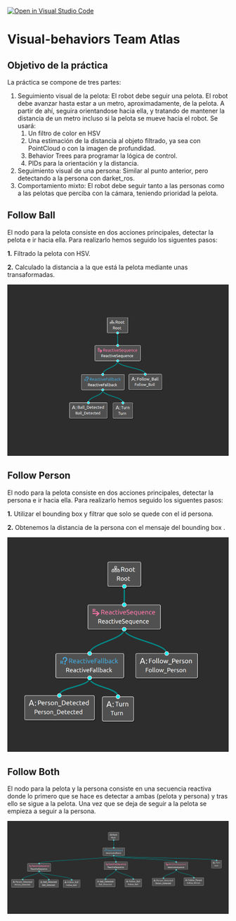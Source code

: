[![Open in Visual Studio Code](https://classroom.github.com/assets/open-in-vscode-f059dc9a6f8d3a56e377f745f24479a46679e63a5d9fe6f495e02850cd0d8118.svg)](https://classroom.github.com/online_ide?assignment_repo_id=7213008&assignment_repo_type=AssignmentRepo)
# Visual-behaviors Team Atlas


## Objetivo de la práctica

La práctica se compone de tres partes:

1. Seguimiento visual de la pelota: El robot debe seguir una pelota. El robot debe avanzar hasta estar a un metro, aproximadamente, de la pelota. A partir de ahí, seguira orientandose hacia ella, y tratando de mantener la distancia de un metro incluso si la pelota se mueve hacia el robot. Se usará:
   1.  Un filtro de color en HSV
   2.  Una estimación de la distancia al objeto filtrado, ya sea con PointCloud o con la imagen de profundidad.
   3.  Behavior Trees para programar la lógica de control.
   4.  PIDs para la orientación y la distancia.
2. Seguimiento visual de una persona: Similar al punto anterior, pero detectando a la persona con darket_ros.
3. Comportamiento mixto: El robot debe seguir tanto a las personas como a las pelotas que perciba con la cámara, teniendo prioridad la pelota.


## Follow Ball

 El nodo para la pelota consiste en dos acciones principales, detectar la pelota e ir hacia ella.
 Para realizarlo hemos seguido los siguentes pasos:
 
 **1.** Filtrado la pelota con HSV.
 
 **2.** Calculado la distancia a la que está la pelota mediante unas transaformadas.

 ![BT Follow Ball](https://github.com/Docencia-fmrico/visual-behavior-atlas/blob/main/FollowBall.png)

## Follow Person

 El nodo para la pelota consiste en dos acciones principales, detectar la persona e ir hacia ella.
 Para realizarlo hemos seguido los siguentes pasos:
 
 **1.** Utilizar el bounding box y filtrar que solo se quede con el id persona.
 
 **2.** Obtenemos la distancia de la persona con el mensaje del bounding box .


 ![BT Follow Person](https://github.com/Docencia-fmrico/visual-behavior-atlas/blob/main/FollowPerson.png)
 
 
 ## Follow Both
 
 El nodo para la pelota y la persona consiste en una secuencia reactiva donde lo primero que se hace es detectar a ambas (pelota y persona) y tras ello se sigue a la pelota.
 Una vez que se deja de seguir a la pelota se empieza a seguir a la persona.
 
 ![BT Follow Both](https://github.com/Docencia-fmrico/visual-behavior-atlas/blob/main/FollowBoth.png)
